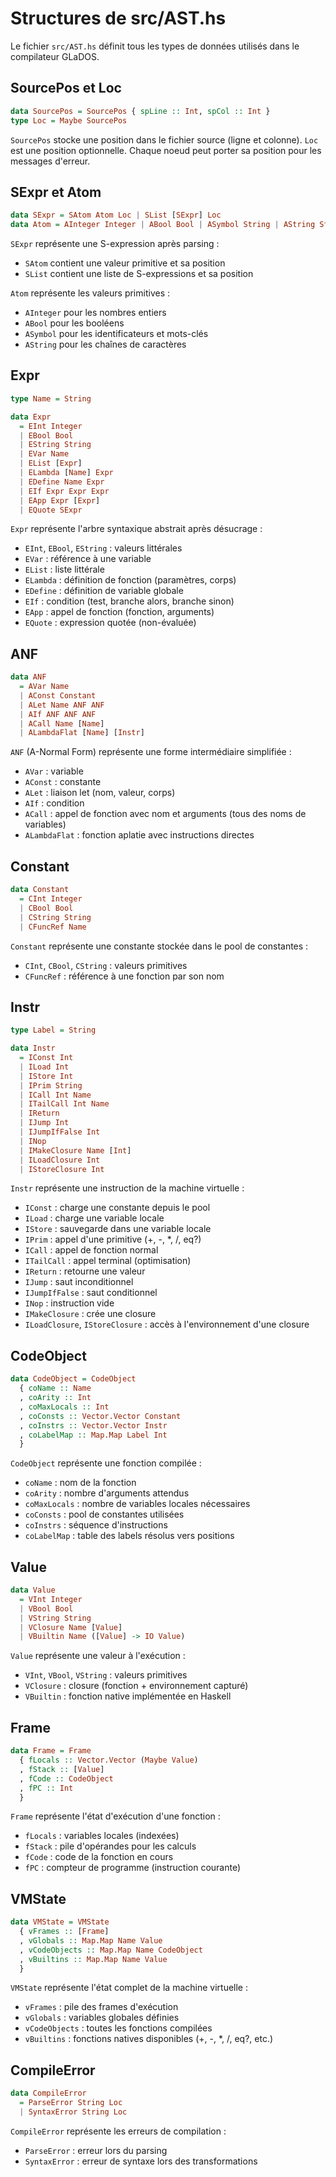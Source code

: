# Structures de src/AST.hs

Le fichier `src/AST.hs` définit tous les types de données utilisés dans le compilateur GLaDOS.

## SourcePos et Loc

```haskell
data SourcePos = SourcePos { spLine :: Int, spCol :: Int }
type Loc = Maybe SourcePos
```

`SourcePos` stocke une position dans le fichier source (ligne et colonne).
`Loc` est une position optionnelle. Chaque noeud peut porter sa position pour les messages d'erreur.

## SExpr et Atom

```haskell
data SExpr = SAtom Atom Loc | SList [SExpr] Loc
data Atom = AInteger Integer | ABool Bool | ASymbol String | AString String
```

`SExpr` représente une S-expression après parsing :
- `SAtom` contient une valeur primitive et sa position
- `SList` contient une liste de S-expressions et sa position

`Atom` représente les valeurs primitives :
- `AInteger` pour les nombres entiers
- `ABool` pour les booléens
- `ASymbol` pour les identificateurs et mots-clés
- `AString` pour les chaînes de caractères

## Expr

```haskell
type Name = String

data Expr
  = EInt Integer
  | EBool Bool
  | EString String
  | EVar Name
  | EList [Expr]
  | ELambda [Name] Expr
  | EDefine Name Expr
  | EIf Expr Expr Expr
  | EApp Expr [Expr]
  | EQuote SExpr
```

`Expr` représente l'arbre syntaxique abstrait après désucrage :
- `EInt`, `EBool`, `EString` : valeurs littérales
- `EVar` : référence à une variable
- `EList` : liste littérale
- `ELambda` : définition de fonction (paramètres, corps)
- `EDefine` : définition de variable globale
- `EIf` : condition (test, branche alors, branche sinon)
- `EApp` : appel de fonction (fonction, arguments)
- `EQuote` : expression quotée (non-évaluée)

## ANF

```haskell
data ANF
  = AVar Name
  | AConst Constant
  | ALet Name ANF ANF
  | AIf ANF ANF ANF
  | ACall Name [Name]
  | ALambdaFlat [Name] [Instr]
```

`ANF` (A-Normal Form) représente une forme intermédiaire simplifiée :
- `AVar` : variable
- `AConst` : constante
- `ALet` : liaison let (nom, valeur, corps)
- `AIf` : condition
- `ACall` : appel de fonction avec nom et arguments (tous des noms de variables)
- `ALambdaFlat` : fonction aplatie avec instructions directes

## Constant

```haskell
data Constant
  = CInt Integer
  | CBool Bool
  | CString String
  | CFuncRef Name
```

`Constant` représente une constante stockée dans le pool de constantes :
- `CInt`, `CBool`, `CString` : valeurs primitives
- `CFuncRef` : référence à une fonction par son nom

## Instr

```haskell
type Label = String

data Instr
  = IConst Int
  | ILoad Int
  | IStore Int
  | IPrim String
  | ICall Int Name
  | ITailCall Int Name
  | IReturn
  | IJump Int
  | IJumpIfFalse Int
  | INop
  | IMakeClosure Name [Int]
  | ILoadClosure Int
  | IStoreClosure Int
```

`Instr` représente une instruction de la machine virtuelle :
- `IConst` : charge une constante depuis le pool
- `ILoad` : charge une variable locale
- `IStore` : sauvegarde dans une variable locale
- `IPrim` : appel d'une primitive (+, -, *, /, eq?)
- `ICall` : appel de fonction normal
- `ITailCall` : appel terminal (optimisation)
- `IReturn` : retourne une valeur
- `IJump` : saut inconditionnel
- `IJumpIfFalse` : saut conditionnel
- `INop` : instruction vide
- `IMakeClosure` : crée une closure
- `ILoadClosure`, `IStoreClosure` : accès à l'environnement d'une closure

## CodeObject

```haskell
data CodeObject = CodeObject
  { coName :: Name
  , coArity :: Int
  , coMaxLocals :: Int
  , coConsts :: Vector.Vector Constant
  , coInstrs :: Vector.Vector Instr
  , coLabelMap :: Map.Map Label Int
  }
```

`CodeObject` représente une fonction compilée :
- `coName` : nom de la fonction
- `coArity` : nombre d'arguments attendus
- `coMaxLocals` : nombre de variables locales nécessaires
- `coConsts` : pool de constantes utilisées
- `coInstrs` : séquence d'instructions
- `coLabelMap` : table des labels résolus vers positions

## Value

```haskell
data Value
  = VInt Integer
  | VBool Bool
  | VString String
  | VClosure Name [Value]
  | VBuiltin Name ([Value] -> IO Value)
```

`Value` représente une valeur à l'exécution :
- `VInt`, `VBool`, `VString` : valeurs primitives
- `VClosure` : closure (fonction + environnement capturé)
- `VBuiltin` : fonction native implémentée en Haskell

## Frame

```haskell
data Frame = Frame
  { fLocals :: Vector.Vector (Maybe Value)
  , fStack :: [Value]
  , fCode :: CodeObject
  , fPC :: Int
  }
```

`Frame` représente l'état d'exécution d'une fonction :
- `fLocals` : variables locales (indexées)
- `fStack` : pile d'opérandes pour les calculs
- `fCode` : code de la fonction en cours
- `fPC` : compteur de programme (instruction courante)

## VMState

```haskell
data VMState = VMState
  { vFrames :: [Frame]
  , vGlobals :: Map.Map Name Value
  , vCodeObjects :: Map.Map Name CodeObject
  , vBuiltins :: Map.Map Name Value
  }
```

`VMState` représente l'état complet de la machine virtuelle :
- `vFrames` : pile des frames d'exécution
- `vGlobals` : variables globales définies
- `vCodeObjects` : toutes les fonctions compilées
- `vBuiltins` : fonctions natives disponibles (+, -, *, /, eq?, etc.)

## CompileError

```haskell
data CompileError
  = ParseError String Loc
  | SyntaxError String Loc
```

`CompileError` représente les erreurs de compilation :
- `ParseError` : erreur lors du parsing
- `SyntaxError` : erreur de syntaxe lors des transformations

